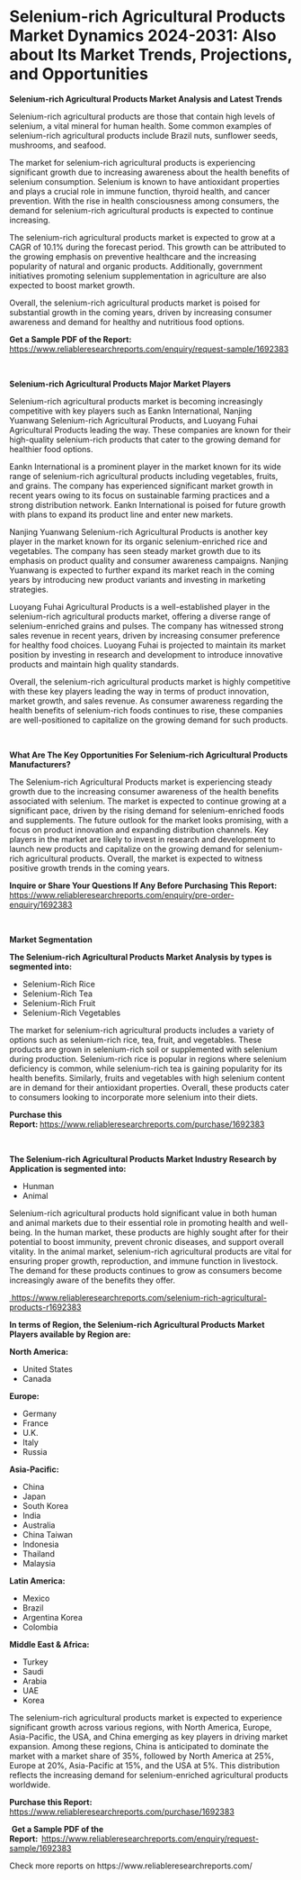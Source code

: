 <p><h1>Selenium-rich Agricultural Products Market Dynamics 2024-2031: Also about Its Market Trends, Projections, and Opportunities</h1></p><p><strong>Selenium-rich Agricultural Products Market Analysis and Latest Trends</strong></p>
<p><p>Selenium-rich agricultural products are those that contain high levels of selenium, a vital mineral for human health. Some common examples of selenium-rich agricultural products include Brazil nuts, sunflower seeds, mushrooms, and seafood.</p><p>The market for selenium-rich agricultural products is experiencing significant growth due to increasing awareness about the health benefits of selenium consumption. Selenium is known to have antioxidant properties and plays a crucial role in immune function, thyroid health, and cancer prevention. With the rise in health consciousness among consumers, the demand for selenium-rich agricultural products is expected to continue increasing.</p><p>The selenium-rich agricultural products market is expected to grow at a CAGR of 10.1% during the forecast period. This growth can be attributed to the growing emphasis on preventive healthcare and the increasing popularity of natural and organic products. Additionally, government initiatives promoting selenium supplementation in agriculture are also expected to boost market growth.</p><p>Overall, the selenium-rich agricultural products market is poised for substantial growth in the coming years, driven by increasing consumer awareness and demand for healthy and nutritious food options.</p></p>
<p><strong>Get a Sample PDF of the Report:&nbsp;</strong> <a href="https://www.reliableresearchreports.com/enquiry/request-sample/1692383">https://www.reliableresearchreports.com/enquiry/request-sample/1692383</a></p>
<p>&nbsp;</p>
<p><strong>Selenium-rich Agricultural Products Major Market Players</strong></p>
<p><p>Selenium-rich agricultural products market is becoming increasingly competitive with key players such as Eankn International, Nanjing Yuanwang Selenium-rich Agricultural Products, and Luoyang Fuhai Agricultural Products leading the way. These companies are known for their high-quality selenium-rich products that cater to the growing demand for healthier food options.</p><p>Eankn International is a prominent player in the market known for its wide range of selenium-rich agricultural products including vegetables, fruits, and grains. The company has experienced significant market growth in recent years owing to its focus on sustainable farming practices and a strong distribution network. Eankn International is poised for future growth with plans to expand its product line and enter new markets.</p><p>Nanjing Yuanwang Selenium-rich Agricultural Products is another key player in the market known for its organic selenium-enriched rice and vegetables. The company has seen steady market growth due to its emphasis on product quality and consumer awareness campaigns. Nanjing Yuanwang is expected to further expand its market reach in the coming years by introducing new product variants and investing in marketing strategies.</p><p>Luoyang Fuhai Agricultural Products is a well-established player in the selenium-rich agricultural products market, offering a diverse range of selenium-enriched grains and pulses. The company has witnessed strong sales revenue in recent years, driven by increasing consumer preference for healthy food choices. Luoyang Fuhai is projected to maintain its market position by investing in research and development to introduce innovative products and maintain high quality standards.</p><p>Overall, the selenium-rich agricultural products market is highly competitive with these key players leading the way in terms of product innovation, market growth, and sales revenue. As consumer awareness regarding the health benefits of selenium-rich foods continues to rise, these companies are well-positioned to capitalize on the growing demand for such products.</p></p>
<p>&nbsp;</p>
<p><strong>What Are The Key Opportunities For Selenium-rich Agricultural Products Manufacturers?</strong></p>
<p><p>The Selenium-rich Agricultural Products market is experiencing steady growth due to the increasing consumer awareness of the health benefits associated with selenium. The market is expected to continue growing at a significant pace, driven by the rising demand for selenium-enriched foods and supplements. The future outlook for the market looks promising, with a focus on product innovation and expanding distribution channels. Key players in the market are likely to invest in research and development to launch new products and capitalize on the growing demand for selenium-rich agricultural products. Overall, the market is expected to witness positive growth trends in the coming years.</p></p>
<p><strong>Inquire or Share Your Questions If Any Before Purchasing This Report:</strong> <a href="https://www.reliableresearchreports.com/enquiry/pre-order-enquiry/1692383">https://www.reliableresearchreports.com/enquiry/pre-order-enquiry/1692383</a></p>
<p>&nbsp;</p>
<p><strong>Market Segmentation</strong></p>
<p><strong>The Selenium-rich Agricultural Products Market Analysis by types is segmented into:</strong></p>
<p><ul><li>Selenium-Rich Rice</li><li>Selenium-Rich Tea</li><li>Selenium-Rich Fruit</li><li>Selenium-Rich Vegetables</li></ul></p>
<p><p>The market for selenium-rich agricultural products includes a variety of options such as selenium-rich rice, tea, fruit, and vegetables. These products are grown in selenium-rich soil or supplemented with selenium during production. Selenium-rich rice is popular in regions where selenium deficiency is common, while selenium-rich tea is gaining popularity for its health benefits. Similarly, fruits and vegetables with high selenium content are in demand for their antioxidant properties. Overall, these products cater to consumers looking to incorporate more selenium into their diets.</p></p>
<p><strong>Purchase this Report:&nbsp;</strong><a href="https://www.reliableresearchreports.com/purchase/1692383">https://www.reliableresearchreports.com/purchase/1692383</a></p>
<p>&nbsp;</p>
<p><strong>The Selenium-rich Agricultural Products Market Industry Research by Application is segmented into:</strong></p>
<p><ul><li>Hunman</li><li>Animal</li></ul></p>
<p><p>Selenium-rich agricultural products hold significant value in both human and animal markets due to their essential role in promoting health and well-being. In the human market, these products are highly sought after for their potential to boost immunity, prevent chronic diseases, and support overall vitality. In the animal market, selenium-rich agricultural products are vital for ensuring proper growth, reproduction, and immune function in livestock. The demand for these products continues to grow as consumers become increasingly aware of the benefits they offer.</p></p>
<p><a href="https://www.reliableresearchreports.com/selenium-rich-agricultural-products-r1692383">&nbsp;https://www.reliableresearchreports.com/selenium-rich-agricultural-products-r1692383</a></p>
<p><strong>In terms of Region, the Selenium-rich Agricultural Products Market Players available by Region are:</strong></p>
<p>
    <p> <strong> North America: </strong>
        <ul>
            <li>United States</li>
            <li>Canada</li>
        </ul>
        </p> 
    <p> <strong> Europe: </strong>
        <ul>
            <li>Germany</li>
            <li>France</li>
            <li>U.K.</li>
            <li>Italy</li>
            <li>Russia</li>
        </ul>
        </p> 
    <p> <strong> Asia-Pacific: </strong>
        <ul>
            <li>China</li>
            <li>Japan</li>
            <li>South Korea</li>
            <li>India</li>
            <li>Australia</li>
            <li>China Taiwan</li>
            <li>Indonesia</li>
            <li>Thailand</li>
            <li>Malaysia</li>
        </ul>
        </p> 
    <p> <strong> Latin America: </strong>
        <ul>
            <li>Mexico</li>
            <li>Brazil</li>
            <li>Argentina Korea</li>
            <li>Colombia</li>
        </ul>
        </p> 
    <p> <strong> Middle East & Africa: </strong>
        <ul>
            <li>Turkey</li>
            <li>Saudi</li>
            <li>Arabia</li>
            <li>UAE</li>
            <li>Korea</li>
        </ul>
    </p>
    </p>
<p><p>The selenium-rich agricultural products market is expected to experience significant growth across various regions, with North America, Europe, Asia-Pacific, the USA, and China emerging as key players in driving market expansion. Among these regions, China is anticipated to dominate the market with a market share of 35%, followed by North America at 25%, Europe at 20%, Asia-Pacific at 15%, and the USA at 5%. This distribution reflects the increasing demand for selenium-enriched agricultural products worldwide.</p></p>
<p><strong>Purchase this Report: </strong><a href="https://www.reliableresearchreports.com/purchase/1692383">https://www.reliableresearchreports.com/purchase/1692383</a></p>
<p>&nbsp;<strong>Get a Sample PDF of the Report:&nbsp;&nbsp;</strong><a href="https://www.reliableresearchreports.com/enquiry/request-sample/1692383">https://www.reliableresearchreports.com/enquiry/request-sample/1692383</a></p>
<p><strong></strong></p>
<p>Check more reports on https://www.reliableresearchreports.com/</p>
